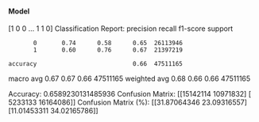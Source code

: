 #### Model
[1 0 0 ... 1 1 0]
Classification Report:
              precision    recall  f1-score   support

           0       0.74      0.58      0.65  26113946
           1       0.60      0.76      0.67  21397219

    accuracy                           0.66  47511165
   macro avg       0.67      0.67      0.66  47511165
weighted avg       0.68      0.66      0.66  47511165

Accuracy: 0.6589230131485936
Confusion Matrix:
[[15142114 10971832]
 [ 5233133 16164086]]
Confusion Matrix (%):
[[31.87064346 23.09316557]
 [11.01453311 34.02165786]]
